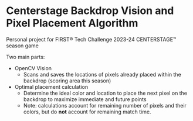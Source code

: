 # Centerstage Backdrop Vision and Pixel Placement Algorithm
Personal project for FIRST® Tech Challenge 2023-24 CENTERSTAGE™ season game

Two main parts:
- OpenCV Vision
  - Scans and saves the locations of pixels already placed within the backdrop (scoring area this season)
- Optimal placement calculation
  - Determine the ideal color and location to place the next pixel on the backdrop to maximize immediate and future points
  - Note: calculations account for remaining number of pixels and their colors, but do **not** account for remaining match time.
